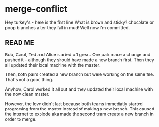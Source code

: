 # merge-conflict
Hey turkey's  - here is the first line
What is brown and sticky?
chocolate or poop
branches after they fall in mud!
Well now I'm committed.

## READ ME

Bob, Carol, Ted and Alice started off great. One pair made a change and pushed it - although they should have made a new branch first. Then they all updated their local machine with the master.

Then, both pairs created a new branch but were working on the same file. That's not a good thing. 

Anyhow, Carol worked it all out and they updated their local machine with the now clean master.

However, the love didn't last because both teams immediatly started programing from the master instead of making a new branch. This caused the internet to explode aka made the second team create a new branch in order to merge.

